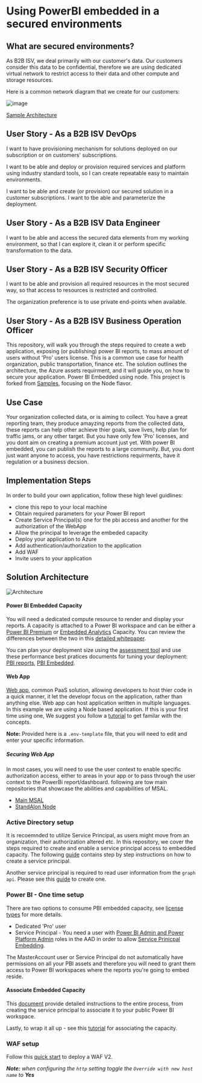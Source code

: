 # Using PowerBI embedded in a secured environments

## What are secured environments?

As B2B ISV, we deal primarily with our customer's data. Our customers consider this data to be confidential, therefore we are using dedicated virtual network to restrict access to their data and other compute and storage resources.

Here is a common network diagram that we create for our customers:

![image](https://user-images.githubusercontent.com/37622785/155298297-f8a5a808-57d4-4daf-8c3c-65bfb86a5be3.png)


[Sample Architecture](https://docs.microsoft.com/en-us/azure/architecture/example-scenario/data/data-analysis-regulated-industries)

## User Story  - As a B2B ISV DevOps

I want to have provisioning mechanism for solutions deployed on our subscription or on customers' subscriptions.

I want to be able and deploy or provision required services and platform using industry standard tools, so I can create repeatable easy to maintain environments.

I want to be able and create (or provision) our secured solution in a customer subscriptions. I want to tbe able and parameterize the deployment.

## User Story  - As a B2B ISV Data Engineer

I want to be able and access the secured data elements from my working environment, so that I can explore it, clean it or perform specific transformation to the data.

## User Story  - As a B2B ISV Security Officer

I want to be able and provision all required resources in the most secured way, so that access to resources is restricted and controlled.

The organization preference is to use private end-points when available.

## User Story  - As a B2B ISV Business Operation Officer



This repository, will walk you through the steps required to create a web application, exposing (or publishing) power BI reports, to mass amount of users without 'Pro' users license. This is a common use case for health organization, public transportation, finance etc. The solution outlines the architecture, the Azure assets requirment, and it will guide you, on how to secure your application. Power BI Embedded using node. This project is forked from [Samples](https://github.com/Microsoft/PowerBI-Developer-Samples), focusing on the Node flavor.

## Use Case
Your organization collected data, or is aiming to collect. You have a great reporting team, they produce amayzing reports from the collected data, these reports can help other achieve thier goals, save lives, help plan for traffic jams, or any other target. But you have only few 'Pro' licenses, and you dont aim on creating a premium account just yet. With power BI embedded, you can publish the reports to a large community. But, you dont just want anyone to access, you have restrictions requirments, have it regulation or a business decsion.


## Implementation Steps
In order to build your own application, follow these high level guidlines:
+ clone this repo to your local machine
+ Obtain required parameters for your Power BI report
+ Create Service Principal(s) one for the pbi access and another for the authorization of the WebApp
+ Allow the principal to leverage the embeded capacity
+ Deploy your application to Azure
+ Add authentication/authorization to the application
+ Add WAF
+ Invite users to your application

## Solution Architecture

![Architecture](https://user-images.githubusercontent.com/37622785/81040881-0c9c0e00-8eb5-11ea-9b48-6cae552efd74.png)

#### Power BI Embedded Capacity
You will need a dedicated compute resource to render and display your reports. A capacity is attached to a Power BI workspace and can be either a [Power BI Premium](https://docs.microsoft.com/en-us/power-bi/service-premium-what-is#dedicated-capacities) or [Embedded Analytics](https://azure.microsoft.com/en-us/services/power-bi-embedded/) Capacity. 
You can review the differences between the two in this [detailed whitepaper](https://go.microsoft.com/fwlink/?linkid=2057861).

You can plan your deployment size using the [assessment tool](https://docs.microsoft.com/en-us/power-bi/developer/embedded/embedded-capacity-planning) and use these performance best pratices documents for tuning your deployment: [PBI reports](https://docs.microsoft.com/en-us/power-bi/guidance/power-bi-optimization), [PBI Embedded](https://docs.microsoft.com/en-us/power-bi/developer/embedded/embedded-performance-best-practices).

#### Web App
[Web app](https://docs.microsoft.com/en-us/azure/app-service/overview), common PaaS solution, allowing developers to host thier code in a quick manner, it let the developr focus on the application, rather than anything else.
Web app can host application written in multiple languages. In this example we are using a Node based application. If this is your first time using one, We suggest you follow a [tutorial](https://docs.microsoft.com/en-us/azure/app-service/quickstart-nodejs?pivots=platform-linux) to get familar with the concepts.

__Note:__ Provided here is a `.env-template` file, that you will need to edit and enter your specific information.


##### Securing Web App
In most cases, you will need to use the user context to enable specific authorization access, either to areas in your app or to pass through the user context to the PowerBi report/dashboard. following are tow main repositories that showcase the abilities and capabilities of MSAL.
- [Main MSAL](https://github.com/AzureAD/microsoft-authentication-library-for-js)
- [StandAlon Node](https://github.com/AzureAD/microsoft-authentication-library-for-js/tree/dev/samples/msal-node-samples/b2c-auth-code)

### Active Directory setup
It is recoemnded to utilize Service Principal, as users might move from an organization, their authorization altered etc. In this repository, we cover the steps required to create and enable a service principal access to embedded capacity.
The following [guide](https://docs.microsoft.com/en-us/azure/active-directory/develop/howto-create-service-principal-portal) contains step by step instructions on how to create a service principal.

Another service principal is required to read user information from the ```graph api```. Please see this [guide](https://docs.microsoft.com/en-us/azure/active-directory/develop/howto-create-service-principal-portal) to create one.

### Power BI - One time setup
There are two options to consume PBI embedded capacity, see [license types](https://docs.microsoft.com/en-us/power-bi/service-features-license-type) for more details.
+ Dedicated 'Pro' user
+ Service Principal - You need a user with [Power BI Admin and Power Platform Admin](https://docs.microsoft.com/en-us/power-bi/service-admin-role#assign-users-to-an-admin-role-in-the-microsoft-365-admin-center) roles in the AAD in order to allow [Service Prinicpal Embedding](https://docs.microsoft.com/en-us/power-bi/developer/embedded/embed-service-principal#step-3---enable-the-power-bi-service-admin-settings).

The MasterAccount user or Service Principal do not automatically have permissions on all your PBI assets and therefore you will need to grant them access to Power BI workspaces where the reports you're going to embed reside.

#### Associate Embedded Capacity
This [document](https://docs.microsoft.com/en-us/power-bi/developer/embedded/embed-service-principal) provide detailed instructions to the entire process, from creating the service principal to associate it to your public Power BI workspace.

Lastly, to wrap it all up - see this [tutorial](https://docs.microsoft.com/en-us/power-bi/developer/embedded/embed-sample-for-customers#embed-content-using-the-sample-application) for associating the capacity.


### WAF setup
Follow this [quick start](https://docs.microsoft.com/en-us/azure/web-application-firewall/ag/application-gateway-web-application-firewall-portal) to deploy a WAF V2.

*__Note:__ when configuring the ```http``` setting toggle the ```Override with new host name``` to **Yes***
